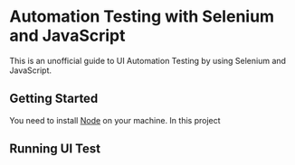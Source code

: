 # Automation Testing with Selenium and JavaScript

This is an unofficial guide to UI Automation Testing by using Selenium and JavaScript.

## Getting Started

You need to install [Node](https://nodejs.org/en/) on your machine. In this project

## Running UI Test

```npm run test:fe
```